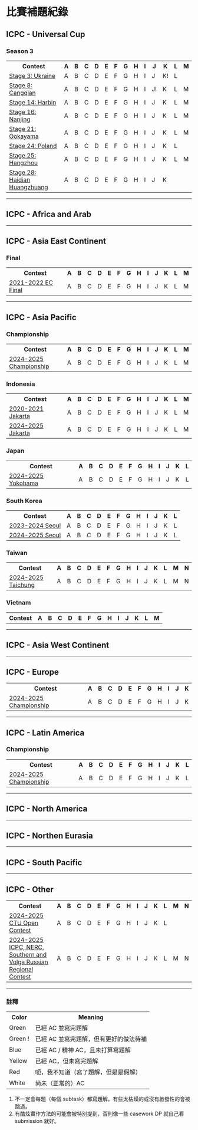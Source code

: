 # 比賽補題紀錄

<!--   ######      ######      ##################      ######      ######      ##################   -->
<!--   ######      ######      ##################      ######      ######      ##################   -->
<!--   ######      ######      ##################      ######      ######      ##################   -->
<!--   ######      ######      ######                  ######      ######      ######      ######   -->
<!--   ######      ######      ######                  ######      ######      ######      ######   -->
<!--   ######      ######      ######                  ######      ######      ######      ######   -->
<!--   ######      ######      ######                  ######      ######      ##################   -->
<!--   ######      ######      ######                  ######      ######      ##################   -->
<!--   ######      ######      ######                  ######      ######      ##################   -->
<!--   ##################      ##################      ##################      ######               -->
<!--   ##################      ##################      ##################      ######               -->
<!--   ##################      ##################      ##################      ######               -->

## ICPC - Universal Cup

### Season 3

<table>
    <tr>
        <th>Contest</th>
        <th>A</th><th>B</th><th>C</th><th>D</th><th>E</th><th>F</th><th>G</th><th>H</th><th>I</th><th>J</th><th>K</th><th>L</th><th>M</th>
    </tr>
    <tr>
        <td><a href="./ucup/03_03-ukraine.md">Stage 3: Ukraine</a></td>
        <td title="Aibohphobia"             class="table-ac">A</td>
        <td title="Breaking Bad"            class="table-na">B</td>
        <td title="Chemistry Class"         class="table-ac">C</td>
        <td title="Daily Disinfection"      class="table-ac">D</td>
        <td title="Equalizer Ehrmantraut"   class="table-ac">E</td>
        <td title="Formal Fring"            class="table-na">F</td>
        <td title="Goodman"                 class="table-td">G</td>
        <td title="Highway Hoax"            class="table-td">H</td>
        <td title="Increasing Income"       class="table-ac">I</td>
        <td title="Jesse's Job"             class="table-ac">J</td>
        <td title="Knocker"                 class="table-ac">K!</td>
        <td title="Lalo's Lawyer Lost"      class="table-na">L</td>
    </tr>
    <tr>
        <td><a href="./ucup/03_08-cangqian.md">Stage 8: Cangqian</a></td>
        <td title="Bingo"                           class="table-na">A</td>
        <td title="Simulated Universe"              class="table-na">B</td>
        <td title="Challenge NPC"                   class="table-ac">C</td>
        <td title="Puzzle: Easy as Scrabble"        class="table-na">D</td>
        <td title="Team Arrangement"                class="table-ac">E</td>
        <td title="Stage: Agausscrab"               class="table-bl">F</td>
        <td title="Crawling on a Tree"              class="table-na">G</td>
        <td title="Permutation"                     class="table-na">H</td>
        <td title="Piggy Sort"                      class="table-na">I</td>
        <td title="Even or Odd Spanning Tree"       class="table-ac">J!</td>
        <td title="Sugar Sweet 3"                   class="table-na">K</td>
        <td title="Challenge Matrix Multiplication" class="table-na">L</td>
        <td title="Triangles"                       class="table-td">M</td>
    </tr>
    <tr>
        <td><a href="./ucup/03_14-harbin.md">Stage 14: Harbin</a></td>
        <td title="Build a Computer"                    class="table-td">A</td>
        <td title="Concave Hull"                        class="table-td">B</td>
        <td title="Giving Directions in Harbin"         class="table-bl">C</td>
        <td title="A Simple String Problem"             class="table-na">D</td>
        <td title="Marble Race"                         class="table-na">E</td>
        <td title="1D Galaxy"                           class="table-na">F</td>
        <td title="Welcome to Join the Online Meeting!" class="table-td">G</td>
        <td title="Subsequence Counting"                class="table-na">H</td>
        <td title="A Brand New Geometric Problem"       class="table-na">I</td>
        <td title="New Energy Vehicle"                  class="table-td">J</td>
        <td title="Farm Management"                     class="table-td">K</td>
        <td title="A Game On Tree"                      class="table-na">L</td>
        <td title="Weird Ceiling"                       class="table-ac">M</td>
    </tr>
    <tr>
        <td><a href="./ucup/03_16-nanjing.md">Stage 16: Nanjing</a></td>
        <td title="Hey, Have You Seen My Kangaroo?" class="table-na">A</td>
        <td title="Birthday Gift"                   class="table-ac">B</td>
        <td title="Topology"                        class="table-na">C</td>
        <td title="Toe-Tac-Tics"                    class="table-na">D</td>
        <td title="Left Shifting 3"                 class="table-bl">E</td>
        <td title="Subway"                          class="table-na">F</td>
        <td title="Binary Tree"                     class="table-td">G</td>
        <td title="Border Jump 2"                   class="table-na">H</td>
        <td title="Bingo"                           class="table-ac">I</td>
        <td title="Social Media"                    class="table-bl">J</td>
        <td title="Strips"                          class="table-bl">K</td>
        <td title="P \oplus Q = R"                  class="table-na">L</td>
        <td title="Ordainer of Inexorable Judgment" class="table-na">M</td>
    </tr>
    <tr>
        <td><a href="./ucup/03_21-ookayama.md">Stage 21: Ōokayama</a></td>
        <td title="Don't Detect Cycle"          class="table-na">A</td>
        <td title="Self Checkout"               class="table-na">B</td>
        <td title="Segment Tree"                class="table-na">C</td>
        <td title="A xor B plus C"              class="table-na">D</td>
        <td title="ReTravel"                    class="table-na">E</td>
        <td title="Origami Warp"                class="table-na">F</td>
        <td title="Diverge and Converge"        class="table-na">G</td>
        <td title="Two Convex Sets"             class="table-na">H</td>
        <td title="Near Pair"                   class="table-na">I</td>
        <td title="Grid Construction"           class="table-na">J</td>
        <td title="Sum is One"                  class="table-na">K</td>
        <td title="Long Sequence Inversion 2"   class="table-na">L</td>
        <td title="Cartesian Trees"             class="table-na">M</td>
    </tr>
    <tr>
        <td><a href="./ucup/03_24-poland.md">Stage 24: Poland</a></td>
        <td title="Acronym"                 class="table-bl">A</td>
        <td title="Baggage"                 class="table-td">B</td>
        <td title="Cows"                    class="table-na">C</td>
        <td title="Diminishing Fractions"   class="table-na">D</td>
        <td title="Express Rotations"       class="table-na">E</td>
        <td title="Frogs"                   class="table-na">F</td>
        <td title="Game MPO"                class="table-bl">G</td>
        <td title="High Jump"               class="table-td">H</td>
        <td title="Imbalanced Teams"        class="table-td">I</td>
        <td title="Just Zeros"              class="table-td">J</td>
        <td title="Kindergarten Square"     class="table-bl">K</td>
        <td title="Looping RPS"             class="table-na">L</td>
    </tr>
    <tr>
        <td><a href="./ucup/03_25-hangzhou.md">Stage 25: Hangzhou</a></td>
        <td title="AUS"                         class="table-td">A</td>
        <td title="Barkley III"                 class="table-na">B</td>
        <td title="Catch the Star"              class="table-na">C</td>
        <td title="Dividing Sequence"           class="table-na">D</td>
        <td title="Elevator II"                 class="table-td">E</td>
        <td title="Fuzzy Ranking"               class="table-na">F</td>
        <td title="Gathering Mushrooms"         class="table-na">G</td>
        <td title="Heavy-light Decomposition"   class="table-td">H</td>
        <td title="Identify Chord"              class="table-na">I</td>
        <td title="Japanese Bands"              class="table-na">J</td>
        <td title="Kind of Bingo"               class="table-td">K</td>
        <td title="Let's Go! New Adventure"     class="table-na">L</td>
        <td title="Make It Divisible"           class="table-td">M</td>
    </tr>
    <tr>
        <td><a href="./ucup/03_28-haidian_huangzhuang.md">Stage 28: Haidian Huangzhuang</a></td>
        <td title="Iron Warrior"                    class="table-na">A</td>
        <td title="Little, Cyan, Fish!"             class="table-na">B</td>
        <td title="Currency"                        class="table-ac">C</td>
        <td title="Widely Known Problem"            class="table-na">D</td>
        <td title="Light Drinking and Low Singing"  class="table-na">E</td>
        <td title="Trash Problem"                   class="table-na">F</td>
        <td title="Analysis"                        class="table-na">G</td>
        <td title="Algebra"                         class="table-na">H</td>
        <td title="Twenty-two"                      class="table-na">I</td>
        <td title="Loving You in My Humble Way"     class="table-na">J</td>
        <td title="Ying's Cup"                      class="table-na">K</td>
    </tr>
</table>

---

<!--   ##################      ##################      ##################      ######               -->
<!--   ##################      ##################      ##################      ######               -->
<!--   ##################      ##################      ##################      ######               -->
<!--   ######      ######      ######      ######      ######      ######      ##################   -->
<!--   ######      ######      ######      ######      ######      ######      ##################   -->
<!--   ######      ######      ######      ######      ######      ######      ##################   -->
<!--   ##################      ############            ##################      ######      ######   -->
<!--   ##################      ############            ##################      ######      ######   -->
<!--   ##################      ############            ##################      ######      ######   -->
<!--   ######      ######      ######      ######      ######      ######      ##################   -->
<!--   ######      ######      ######      ######      ######      ######      ##################   -->
<!--   ######      ######      ######      ######      ######      ######      ##################   -->

## ICPC - Africa and Arab

---

<!--   ##################      ##################      ##################                           -->
<!--   ##################      ##################      ##################                           -->
<!--   ##################      ######      ######      ##################                           -->
<!--   ######      ######      ######                  ######                                       -->
<!--   ######      ######      ######                  ######                                       -->
<!--   ######      ######      ############            ######                                       -->
<!--   ##################      ############            ######                                       -->
<!--   ##################      ######                  ######                                       -->
<!--   ##################      ######                  ######                                       -->
<!--   ######      ######      ######      ######      ##################                           -->
<!--   ######      ######      ##################      ##################                           -->
<!--   ######      ######      ##################      ##################                           -->

## ICPC - Asia East Continent

### Final

<table>
    <tr>
        <th>Contest</th>
        <th>A</th><th>B</th><th>C</th><th>D</th><th>E</th><th>F</th><th>G</th><th>H</th><th>I</th><th>J</th><th>K</th><th>L</th><th>M</th>
    </tr>
    <tr>
        <td><a href="./icpc/asia_east_continent/ecfinal/21_22-ecfinal.md">2021-2022 EC Final</a></td>
        <td title="DFS Order"               class="table-na">A</td>
        <td title="Beautiful String"        class="table-td">B</td>
        <td title="String-dle Count"        class="table-na">C</td>
        <td title="Two Walls"               class="table-na">D</td>
        <td title="Prof. Pang and Poker"    class="table-na">E</td>
        <td title="Vacation"                class="table-na">F</td>
        <td title="Check Pattern is Bad"    class="table-na">G</td>
        <td title="Check Pattern is Good"   class="table-na">H</td>
        <td title="Future Coder"            class="table-td">I</td>
        <td title="Elden Ring"              class="table-na">J</td>
        <td title="Vision Test"             class="table-na">K</td>
        <td title="Fenwick Tree"            class="table-na">L</td>
        <td title="Prof. Pang and Ants"     class="table-na">M</td>
    </tr>
</table>

---

<!--   ##################      ##################      ##################      ##################   -->
<!--   ##################      ##################      ##################      ##################   -->
<!--   ##################      ##################      ##################      ##################   -->
<!--   ######      ######      ######      ######      ######      ######      ######               -->
<!--   ######      ######      ######      ######      ######      ######      ######               -->
<!--   ######      ######      ##################      ######      ######      ######               -->
<!--   ##################      ##################      ##################      ######               -->
<!--   ##################      ##################      ##################      ######               -->
<!--   ##################      ######                  ##################      ######               -->
<!--   ######      ######      ######                  ######      ######      ##################   -->
<!--   ######      ######      ######                  ######      ######      ##################   -->
<!--   ######      ######      ######                  ######      ######      ##################   -->

## ICPC - Asia Pacific

### Championship

<table>
    <tr>
        <th>Contest</th>
        <th>A</th><th>B</th><th>C</th><th>D</th><th>E</th><th>F</th><th>G</th><th>H</th><th>I</th><th>J</th><th>K</th><th>L</th><th>M</th>
    </tr>
    <tr>
        <td><a href="./icpc/asia_pacific/championship/24_25-championship.md">2024-2025 Championship</a></td>
        <td title="Control Towers"              class="table-td">A</td>
        <td title="Three-Dimensional Embedding" class="table-na">B</td>
        <td title="Cactus Connectivity"         class="table-na">C</td>
        <td title="Tower of Hanoi"              class="table-na">D</td>
        <td title="Minus Operator"              class="table-na">E</td>
        <td title="Hold the Star"               class="table-na">F</td>
        <td title="Corrupted File"              class="table-ac">G</td>
        <td title="Secret Lilies and Roses"     class="table-ac">H</td>
        <td title="Squares on Grid Lines"       class="table-na">I</td>
        <td title="Gathering Sharks"            class="table-ac">J</td>
        <td title="Book Sorting"                class="table-na">K</td>
        <td title="Boarding Queue"              class="table-ac">L</td>
        <td title="Can You Reach There?"        class="table-na">M</td>
    </tr>
</table>

### Indonesia

<table>
    <tr>
        <th>Contest</th>
        <th>A</th><th>B</th><th>C</th><th>D</th><th>E</th><th>F</th><th>G</th><th>H</th><th>I</th><th>J</th><th>K</th><th>L</th><th>M</th>
    </tr>
    <tr>
        <td><a href="./icpc/asia_pacific/indonesia/20_21-jakarta.md">2020-2021 Jakarta</a></td>
        <td title="Comic Binge"                 class="table-td">A</td>
        <td title="Moon and Sun"                class="table-td">B</td>
        <td title="Cul-De-Sac Parades"          class="table-td">C</td>
        <td title="Forbidden Card"              class="table-na">D</td>
        <td title="Exchange Bottleneck"         class="table-td">E</td>
        <td title="Shopping Changes"            class="table-td">F</td>
        <td title="Permutation Transformation"  class="table-td">G</td>
        <td title="Writing Tasks"               class="table-na">H</td>
        <td title="Red Black Ball"              class="table-td">I</td>
        <td title="Token Distance"              class="table-td">J</td>
        <td title="Tree Beauty"                 class="table-na">K</td>
        <td title="Robust Defense"              class="table-na">L</td>
        <td title="Police Stations"             class="table-td">M</td>
    </tr>
    <tr>
        <td><a href="./icpc/asia_pacific/indonesia/24_25-jakarta.md">2024-2025 Jakarta</a></td>
        <td title="Scrambled Scrabble"          class="table-bl">A</td>
        <td title="ICPC Square"                 class="table-td">B</td>
        <td title="Saraga"                      class="table-bl">C</td>
        <td title="Aquatic Dragon"              class="table-na">D</td>
        <td title="Narrower Passageway"         class="table-na">E</td>
        <td title="Grid Game 3-angle"           class="table-td">F</td>
        <td title="X Aura"                      class="table-td">G</td>
        <td title="Missing Separators"          class="table-na">H</td>
        <td title="Microwavable Subsequence"    class="table-td">I</td>
        <td title="Xorderable Array"            class="table-na">J</td>
        <td title="GCDDCG"                      class="table-na">K</td>
        <td title="Buggy DFS"                   class="table-td">L</td>
        <td title="Mirror Maze"                 class="table-bl">M</td>
    </tr>
</table>

### Japan

<table>
    <tr>
        <th>Contest</th>
        <th>A</th><th>B</th><th>C</th><th>D</th><th>E</th><th>F</th><th>G</th><th>H</th><th>I</th><th>J</th><th>K</th><th>L</th>
    </tr>
    <tr>
        <td><a href="./icpc/asia_pacific/japan/24_25-yokohama.md">2024-2025 Yokohama</a></td>
        <td title="Ribbon on the Christmas Present"             class="table-td">A</td>
        <td title="The Sparsest Number in Between"              class="table-td">B</td>
        <td title="Omnes Viae Yokohamam Ducunt?"                class="table-td">C</td>
        <td title="Tree Generators"                             class="table-na">D</td>
        <td title="E-Circuit Is Now on Sale!"                   class="table-td">E</td>
        <td title="The Farthest Point"                          class="table-na">F</td>
        <td title="Beyond the Former Explorer"                  class="table-td">G</td>
        <td title="Remodeling the Dungeon 2"                    class="table-na">H</td>
        <td title="Greatest of the Greatest Common Divisors"    class="table-na">I</td>
        <td title="Mixing Solutions"                            class="table-na">J</td>
        <td title="Scheduling Two Meetings"                     class="table-na">K</td>
        <td title="Peculiar Protocol"                           class="table-na">L</td>
    </tr>
</table>

### South Korea

<table>
    <tr>
        <th>Contest</th>
        <th>A</th><th>B</th><th>C</th><th>D</th><th>E</th><th>F</th><th>G</th><th>H</th><th>I</th><th>J</th><th>K</th><th>L</th>
    </tr>
    <tr>
        <td><a href="./icpc/asia_pacific/south_korea/23_24-seoul.md">2023-2024 Seoul</a></td>
        <td title="Apricot Seeds"       class="table-na">A</td>
        <td title="Black Box"           class="table-na">B</td>
        <td title="Farm"                class="table-na">C</td>
        <td title="Fraction"            class="table-na">D</td>
        <td title="K-Lottery"           class="table-na">E</td>
        <td title="Lucky Draws"         class="table-td">F</td>
        <td title="Magic Cards"         class="table-na">G</td>
        <td title="M. S. I. S."         class="table-na">H</td>
        <td title="Product Delivery"    class="table-td">I</td>
        <td title="Special Numbers"     class="table-td">J</td>
        <td title="Tandem Copy"         class="table-na">K</td>
        <td title="Walk Swapping"       class="table-na">L</td>
    </tr>
    <tr>
        <td><a href="./icpc/asia_pacific/south_korea/24_25-seoul.md">2024-2025 Seoul</a></td>
        <td title="Bottles"             class="table-bl">A</td>
        <td title="Cards Flipping"      class="table-ac">B</td>
        <td title="Colorful Quadrants"  class="table-na">C</td>
        <td title="Ladder Update"       class="table-na">D</td>
        <td title="Mausoleum"           class="table-na">E</td>
        <td title="Pair Sorting"        class="table-na">F</td>
        <td title="Palindromic Length"  class="table-na">G</td>
        <td title="Protecting Kingdom"  class="table-na">H</td>
        <td title="Square Stamping"     class="table-na">I</td>
        <td title="Street Development"  class="table-td">J</td>
        <td title="String Rank"         class="table-na">K</td>
        <td title="Triangle"            class="table-ac">L</td>
    </tr>
</table>

### Taiwan

<table>
    <tr>
        <th>Contest</th>
        <th>A</th><th>B</th><th>C</th><th>D</th><th>E</th><th>F</th><th>G</th><th>H</th><th>I</th><th>J</th><th>K</th><th>L</th><th>M</th><th>N</th>
    </tr>
    <tr>
        <td><a href="./icpc/asia_pacific/taiwan/24_25-taichung.md">2024-2025 Taichung</a></td>
        <td title="The Bento Box Adventure" class="table-ac">A</td>
        <td title="Bowling Frame"           class="table-td">B</td>
        <td title="Cube"                    class="table-td">C</td>
        <td title="Drunken Maze"            class="table-ac">D</td>
        <td title="Beautiful Array"         class="table-ac">E</td>
        <td title="Segmentation Folds"      class="table-td">F</td>
        <td title="Grid Game"               class="table-td">G</td>
        <td title="Sheet Music"             class="table-ac">H</td>
        <td title="Auto Complete"           class="table-td">I</td>
        <td title="Bottle Arrangement"      class="table-na">J</td>
        <td title="Trophic Balance Species" class="table-na">K</td>
        <td title="Building Castle"         class="table-na">L</td>
        <td title="Selection Sort"          class="table-ac">M</td>
        <td title="Railway Construction"    class="table-na">N</td>
    </tr>
</table>

### Vietnam

<table>
    <tr>
        <th>Contest</th>
        <th>A</th><th>B</th><th>C</th><th>D</th><th>E</th><th>F</th><th>G</th><th>H</th><th>I</th><th>J</th><th>K</th><th>L</th><th>M</th>
    </tr>
</table>

---

<!--   ##################      ####          ####      ##################                           -->
<!--   ##################      ####          ####      ##################                           -->
<!--   ##################      ####          ####      ##################                           -->
<!--   ######      ######      ####          ####      ######                                       -->
<!--   ######      ######      ####          ####      ######                                       -->
<!--   ######      ######      ####    ##    ####      ######                                       -->
<!--   ##################      ####   ####   ####      ######                                       -->
<!--   ##################      ####   ####   ####      ######                                       -->
<!--   ##################      ####  ######  ####      ######                                       -->
<!--   ######      ######      ####  ##  ##  ####      ##################                           -->
<!--   ######      ######       ### ###  ### ###       ##################                           -->
<!--   ######      ######        #####    #####        ##################                           -->

## ICPC - Asia West Continent

---

<!--   ##################      ######      ######                                                   -->
<!--   ##################      ######      ######                                                   -->
<!--   ######      ######      ######      ######                                                   -->
<!--   ######                  ######      ######                                                   -->
<!--   ######                  ######      ######                                                   -->
<!--   ############            ######      ######                                                   -->
<!--   ############            ######      ######                                                   -->
<!--   ######                  ######      ######                                                   -->
<!--   ######                  ######      ######                                                   -->
<!--   ######      ######      ##################                                                   -->
<!--   ##################      ##################                                                   -->
<!--   ##################      ##################                                                   -->

## ICPC - Europe

<table>
    <tr>
        <th>Contest</th>
        <th>A</th><th>B</th><th>C</th><th>D</th><th>E</th><th>F</th><th>G</th><th>H</th><th>I</th><th>J</th><th>K</th>
    </tr>
    <tr>
        <td><a href="./icpc/europe/championship/24_25-championship.md">2024-2025 Championship</a></td>
        <td title="Condorcet Elections"             class="table-na">A</td>
        <td title="Urban Planning"                  class="table-na">B</td>
        <td title="Ads"                             class="table-td">C</td>
        <td title="Morse Code"                      class="table-na">D</td>
        <td title="Porto Vs. Benfica"               class="table-na">E</td>
        <td title="Mascot Naming"                   class="table-na">F</td>
        <td title="A Very Long Hike"                class="table-na">G</td>
        <td title="Statues"                         class="table-na">H</td>
        <td title="Pinball"                         class="table-na">I</td>
        <td title="The Ultimate Wine Tasting Event" class="table-td">J</td>
        <td title="Amusement Park Rides"            class="table-na">K</td>
    </tr>
</table>

---

<!--   ######                  ##################      ##################                           -->
<!--   ######                  ##################      ##################                           -->
<!--   ######                  ##################      ##################                           -->
<!--   ######                  ######      ######            ######                                 -->
<!--   ######                  ######      ######            ######                                 -->
<!--   ######                  ######      ######            ######                                 -->
<!--   ######                  ##################            ######                                 -->
<!--   ######                  ##################            ######                                 -->
<!--   ######                  ##################            ######                                 -->
<!--   ##################      ######      ######            ######                                 -->
<!--   ##################      ######      ######            ######                                 -->
<!--   ##################      ######      ######            ######                                 -->

## ICPC - Latin America

### Championship

<table>
    <tr>
        <th>Contest</th>
        <th>A</th><th>B</th><th>C</th><th>D</th><th>E</th><th>F</th><th>G</th><th>H</th><th>I</th><th>J</th><th>K</th><th>L</th>
    </tr>
    <tr>
        <td><a href="./icpc/latin_america/championship/24_25-championship.md">2024-2025 Championship</a></td>
        <td title="Ananna"                          class="table-td">A</td>
        <td title="Brazilian FootXOR"               class="table-na">B</td>
        <td title="Coatless in Yakutsk"             class="table-td">C</td>
        <td title="Dangerous City"                  class="table-na">D</td>
        <td title="Exciting Business Opportunities" class="table-na">E</td>
        <td title="Festival Signs"                  class="table-na">F</td>
        <td title="Game of Pieces"                  class="table-td">G</td>
        <td title="Horrible Restaurants"            class="table-td">H</td>
        <td title="Infinite Arrays"                 class="table-td">I</td>
        <td title="Just Look Up"                    class="table-na">J</td>
        <td title="Keep Fighting"                   class="table-td">K</td>
        <td title="LED Counter"                     class="table-td">L</td>
    </tr>
</table>

---

<!--   #######      #####      ##################                                                   -->
<!--   ########     #####      ##################                                                   -->
<!--   #########    #####      ##################                                                   -->
<!--   ##### ###    #####      ######      ######                                                   -->
<!--   #####  ###   #####      ######      ######                                                   -->
<!--   #####  ###   #####      ######      ######                                                   -->
<!--   #####   ###  #####      ##################                                                   -->
<!--   #####   ###  #####      ##################                                                   -->
<!--   #####    ### #####      ##################                                                   -->
<!--   #####    #########      ######      ######                                                   -->
<!--   #####     ########      ######      ######                                                   -->
<!--   #####      #######      ######      ######                                                   -->

## ICPC - North America

---

<!--   #######      #####      ##################                                                   -->
<!--   ########     #####      ##################                                                   -->
<!--   #########    #####      ######      ######                                                   -->
<!--   ##### ###    #####      ######                                                               -->
<!--   #####  ###   #####      ######                                                               -->
<!--   #####  ###   #####      ############                                                         -->
<!--   #####   ###  #####      ############                                                         -->
<!--   #####   ###  #####      ######                                                               -->
<!--   #####    ### #####      ######                                                               -->
<!--   #####    #########      ######      ######                                                   -->
<!--   #####     ########      ##################                                                   -->
<!--   #####      #######      ##################                                                   -->

## ICPC - Northen Eurasia

---

<!--   ##################      ##################      ##################      ##################   -->
<!--   ##################      ##################      ##################      ##################   -->
<!--   ######      ######      ##################      ##################      ##################   -->
<!--   ######                  ######      ######      ######      ######      ######               -->
<!--   ######                  ######      ######      ######      ######      ######               -->
<!--   ##################      ##################      ######      ######      ######               -->
<!--   ##################      ##################      ##################      ######               -->
<!--               ######      ##################      ##################      ######               -->
<!--               ######      ######                  ##################      ######               -->
<!--   ######      ######      ######                  ######      ######      ##################   -->
<!--   ##################      ######                  ######      ######      ##################   -->
<!--   ##################      ######                  ######      ######      ##################   -->

## ICPC - South Pacific

---

<!--   ##################      ##################      ######      ######                           -->
<!--   ##################      ##################      ######      ######                           -->
<!--   ##################      ##################      ######      ######                           -->
<!--   ######      ######            ######            ######      ######                           -->
<!--   ######      ######            ######            ##################                           -->
<!--   ######      ######            ######            ##################                           -->
<!--   ######      ######            ######            ##################                           -->
<!--   ######      ######            ######            ##################                           -->
<!--   ######      ######            ######            ######      ######                           -->
<!--   ##################            ######            ######      ######                           -->
<!--   ##################            ######            ######      ######                           -->
<!--   ##################            ######            ######      ######                           -->

## ICPC - Other

<table>
    <tr>
        <th>Contest</th>
        <th>A</th><th>B</th><th>C</th><th>D</th><th>E</th><th>F</th><th>G</th><th>H</th><th>I</th><th>J</th><th>K</th><th>L</th><th>M</th><th>N</th>
    </tr>
    <tr>
        <td><a href="./others/cf-105442.md">2024-2025 CTU Open Contest</a></td>
        <td title="Flag Bearer"         class="table-bl">A</td>
        <td title="Cowpproximation"     class="table-na">B</td>
        <td title="Reptile Eggs"        class="table-na">C</td>
        <td title="Fishception"         class="table-ac">D</td>
        <td title="Pigpartite Giraffe"  class="table-na">E</td>
        <td title="Hamster"             class="table-bl">F</td>
        <td title="Pray Mink"           class="table-td">G</td>
        <td title="Ornithology"         class="table-bl">H</td>
        <td title="P||k Cutting"        class="table-ac">I</td>
        <td title="Rabid Rabbit"        class="table-ac">J</td>
        <td title="Fellow Sheep"        class="table-ac">K</td>
        <td title="Watchdogs"           class="table-ac">L</td>
    </tr>
    <tr>
        <td><a href="./others/cf-2038.md">2024-2025 ICPC, NERC, Southern and Volga Russian Regional Contest</a></td>
        <td title="Bonus Project"           class="table-bl">A</td>
        <td title="Make It Equal"           class="table-td">B</td>
        <td title="DIY"                     class="table-bl">C</td>
        <td title="Divide OR Conquer"       class="table-na">D</td>
        <td title="Barrels"                 class="table-na">E</td>
        <td title="Alternative Platforms"   class="table-td">F</td>
        <td title="Guess One Character"     class="table-td">G</td>
        <td title="Galactic Council"        class="table-na">H</td>
        <td title="Polyathlon"              class="table-na">I</td>
        <td title="Waiting for..."          class="table-bl">J</td>
        <td title="Grid Walk"               class="table-na">K</td>
        <td title="Bridge Renovation"       class="table-td">L</td>
        <td title="Royal Flush"             class="table-na">M</td>
        <td title="Fixing the Expression"   class="table-bl">N</td>
    </tr>
</table>

---

### 註釋

<table>
    <tr>
        <th>Color</th>
        <th>Meaning</th>
    </tr>
    <tr>
        <td class="table-ac">Green</td>
        <td>已經 AC 並寫完題解</td>
    </tr>
    <tr>
        <td class="table-ac">Green !</td>
        <td>已經 AC 並寫完題解，但有更好的做法待補</td>
    </tr>
    <tr>
        <td class="table-bl">Blue</td>
        <td>已經 AC / 精神 AC，且未打算寫題解</td>
    </tr>
    <tr>
        <td class="table-td">Yellow</td>
        <td>已經 AC，但未寫完題解</td>
    </tr>
    <tr>
        <td class="table-wa">Red</td>
        <td>呃，我不知道（寫了題解，但是是假解）</td>
    </tr>
    <tr>
        <td class="table-na">White</td>
        <td>尚未（正常的）AC</td>
    </tr>
</table>

1. 不一定會每題（每個 subtask）都寫題解，有些太枯燥的或沒有啟發性的會被跳過。
2. 有酷炫實作方法的可能會被特別提到，否則像一些 casework DP 就自己看 submission 就好。
